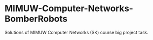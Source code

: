 # MIMUW-Computer-Networks-BomberRobots
Solutions of MIMUW Computer Networks (SK) course big project task.
